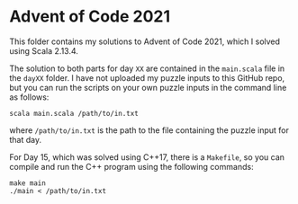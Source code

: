 # Advent of Code 2021

This folder contains my solutions to Advent of Code 2021, which I solved using Scala 2.13.4.

The solution to both parts for day `XX` are contained in the `main.scala` file in the `dayXX` folder. I have not uploaded my puzzle inputs to this GitHub repo, but you can run the scripts on your own puzzle inputs in the command line as follows:

    scala main.scala /path/to/in.txt

where `/path/to/in.txt` is the path to the file containing the puzzle input for that day.

For Day 15, which was solved using C\+\+17, there is a `Makefile`, so you can compile and run the C\+\+ program using the following commands:

    make main
    ./main < /path/to/in.txt